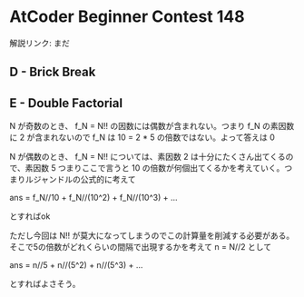 # AtCoder Beginner Contest 148

解説リンク: まだ

## D - Brick Break

## E - Double Factorial

N が奇数のとき、 f_N = N!! の因数には偶数が含まれない。つまり f_N の素因数に 2 が含まれないので f_N は 10 = 2 * 5 の倍数ではない。よって答えは 0

N が偶数のとき、 f_N = N!! については、素因数 2 は十分にたくさん出てくるので、素因数 5 つまりここで言うと 10 の倍数が何個出てくるかを考えていく。つまりルジャンドルの公式的に考えて

ans = f_N//10 + f_N//(10^2) + f_N//(10^3) + ...

とすればok

ただし今回は N!! が莫大になってしまうのでこの計算量を削減する必要がある。そこで5の倍数がどれくらいの間隔で出現するかを考えて
n = N//2 として

ans = n//5 + n//(5^2) + n//(5^3) + ...

とすればよさそう。

